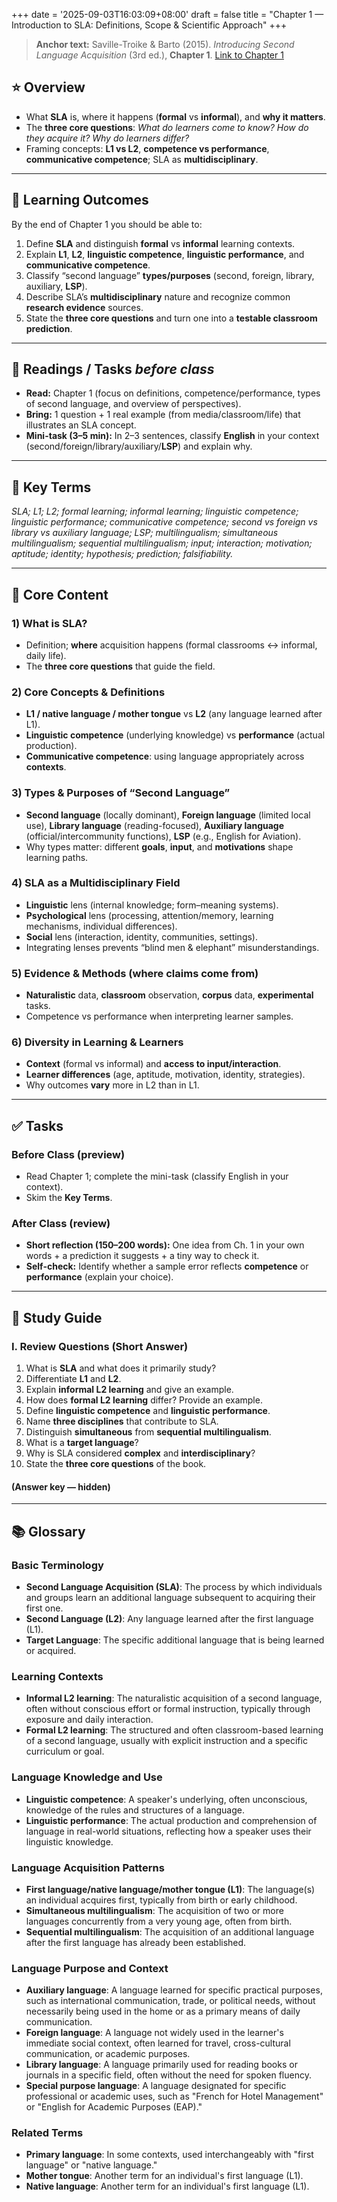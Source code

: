+++
date = '2025-09-03T16:03:09+08:00'
draft = false
title = "Chapter 1 — Introduction to SLA: Definitions, Scope & Scientific Approach"
+++


> **Anchor text:** Saville-Troike & Barto (2015). *Introducing Second Language Acquisition* (3rd ed.), **Chapter 1**. [Link to Chapter 1](/SLA4ug/pdfs/C1.pdf)

## ⭐ Overview
- What **SLA** is, where it happens (**formal** vs **informal**), and **why it matters**.  
- The **three core questions**: *What do learners come to know? How do they acquire it? Why do learners differ?*  
- Framing concepts: **L1 vs L2**, **competence vs performance**, **communicative competence**; SLA as **multidisciplinary**.

---

## 🎯 Learning Outcomes
By the end of Chapter 1 you should be able to:
1. Define **SLA** and distinguish **formal** vs **informal** learning contexts.  
2. Explain **L1**, **L2**, **linguistic competence**, **linguistic performance**, and **communicative competence**.  
3. Classify “second language” **types/purposes** (second, foreign, library, auxiliary, **LSP**).  
4. Describe SLA’s **multidisciplinary** nature and recognize common **research evidence** sources.  
5. State the **three core questions** and turn one into a **testable classroom prediction**.

---

## 📖 Readings / Tasks *before class*
- **Read:** Chapter 1 (focus on definitions, competence/performance, types of second language, and overview of perspectives).  
- **Bring:** 1 question + 1 real example (from media/classroom/life) that illustrates an SLA concept.  
- **Mini-task (3–5 min):** In 2–3 sentences, classify **English** in your context (second/foreign/library/auxiliary/**LSP**) and explain why.

---

## 🧠 Key Terms
*SLA; L1; L2; formal learning; informal learning; linguistic competence; linguistic performance; communicative competence; second vs foreign vs library vs auxiliary language; LSP; multilingualism; simultaneous multilingualism; sequential multilingualism; input; interaction; motivation; aptitude; identity; hypothesis; prediction; falsifiability.*

---

## 🧩 Core Content
### 1) What is SLA?
- Definition; **where** acquisition happens (formal classrooms ↔ informal, daily life).  
- The **three core questions** that guide the field.

### 2) Core Concepts & Definitions
- **L1 / native language / mother tongue** vs **L2** (any language learned after L1).  
- **Linguistic competence** (underlying knowledge) vs **performance** (actual production).  
- **Communicative competence**: using language appropriately across **contexts**.

### 3) Types & Purposes of “Second Language”
- **Second language** (locally dominant), **Foreign language** (limited local use), **Library language** (reading-focused), **Auxiliary language** (official/intercommunity functions), **LSP** (e.g., English for Aviation).  
- Why types matter: different **goals**, **input**, and **motivations** shape learning paths.

### 4) SLA as a Multidisciplinary Field
- **Linguistic** lens (internal knowledge; form–meaning systems).  
- **Psychological** lens (processing, attention/memory, learning mechanisms, individual differences).  
- **Social** lens (interaction, identity, communities, settings).  
- Integrating lenses prevents “blind men & elephant” misunderstandings.

### 5) Evidence & Methods (where claims come from)
- **Naturalistic** data, **classroom** observation, **corpus** data, **experimental** tasks.  
- Competence vs performance when interpreting learner samples.

### 6) Diversity in Learning & Learners
- **Context** (formal vs informal) and **access to input/interaction**.  
- **Learner differences** (age, aptitude, motivation, identity, strategies).  
- Why outcomes **vary** more in L2 than in L1.

---

## ✅ Tasks

### Before Class (preview)
- Read Chapter 1; complete the mini-task (classify English in your context).  
- Skim the **Key Terms**.

### After Class (review)
- **Short reflection (150–200 words):** One idea from Ch. 1 in your own words + a prediction it suggests + a tiny way to check it.  
- **Self-check:** Identify whether a sample error reflects **competence** or **performance** (explain your choice).

---

## 📘 Study Guide

### I. Review Questions (Short Answer)
1) What is **SLA** and what does it primarily study?  
2) Differentiate **L1** and **L2**.  
3) Explain **informal L2 learning** and give an example.  
4) How does **formal L2 learning** differ? Provide an example.  
5) Define **linguistic competence** and **linguistic performance**.  
6) Name **three disciplines** that contribute to SLA.  
7) Distinguish **simultaneous** from **sequential multilingualism**.  
8) What is a **target language**?  
9) Why is SLA considered **complex** and **interdisciplinary**?  
10) State the **three core questions** of the book.

#### (Answer key — hidden)
<!--
1) SLA = learning an additional language after the first; studies how languages are added.  
2) L1 = first/native language(s) acquired early; L2 = any language learned after L1.  
3) Naturalistic acquisition via exposure/use (e.g., a child picking up English after moving).  
4) Structured, classroom-based instruction with explicit goals (e.g., an undergraduate course in Arabic).  
5) Competence = underlying knowledge; Performance = actual use/production (may show hesitations/errors).  
6) Psycholinguistics, sociolinguistics, social psychology (also linguistics, education).  
7) Simultaneous = multiple languages from very early childhood; Sequential = L2 learned after L1 established.  
8) The specific additional language being learned.  
9) Because it integrates multiple perspectives and methods to explain varied outcomes.  
10) What is learned? How is it learned? Why do learners differ?
-->

---

## 📚 Glossary 
### Basic Terminology
- **Second Language Acquisition (SLA)**: The process by which individuals and groups learn an additional language subsequent to acquiring their first one.
- **Second Language (L2)**: Any language learned after the first language (L1).
- **Target Language**: The specific additional language that is being learned or acquired.
### Learning Contexts
- **Informal L2 learning**: The naturalistic acquisition of a second language, often without conscious effort or formal instruction, typically through exposure and daily interaction.
- **Formal L2 learning**: The structured and often classroom-based learning of a second language, usually with explicit instruction and a specific curriculum or goal.
### Language Knowledge and Use
- **Linguistic competence**: A speaker's underlying, often unconscious, knowledge of the rules and structures of a language.
- **Linguistic performance**: The actual production and comprehension of language in real-world situations, reflecting how a speaker uses their linguistic knowledge.
### Language Acquisition Patterns
- **First language/native language/mother tongue (L1)**: The language(s) an individual acquires first, typically from birth or early childhood.
- **Simultaneous multilingualism**: The acquisition of two or more languages concurrently from a very young age, often from birth.
- **Sequential multilingualism**: The acquisition of an additional language after the first language has already been established.
### Language Purpose and Context
- **Auxiliary language**: A language learned for specific practical purposes, such as international communication, trade, or political needs, without necessarily being used in the home or as a primary means of daily communication.
- **Foreign language**: A language not widely used in the learner's immediate social context, often learned for travel, cross-cultural communication, or academic purposes.
- **Library language**: A language primarily used for reading books or journals in a specific field, often without the need for spoken fluency.
- **Special purpose language**: A language designated for specific professional or academic uses, such as "French for Hotel Management" or "English for Academic Purposes (EAP)."
### Related Terms
- **Primary language**: In some contexts, used interchangeably with "first language" or "native language."
- **Mother tongue**: Another term for an individual's first language (L1).
- **Native language**: Another term for an individual's first language (L1).







<!--
> **Anchor text:** Saville-Troike, M., & Barto, K. (2015). *Introducing Second Language Acquisition* (3rd ed.), **Chapter 1**.  


### ⭐ Overview
- What **Second Language Acquisition (SLA)** is and where it happens (formal classrooms ↔ informal, daily life).  
- The **three core questions** in SLA: *What do learners come to know? How do they acquire it? Why do learners differ?*  
- Key distinctions: **L1 vs L2**, **formal vs informal learning**, **competence vs performance**, **communicative competence**.  
- SLA as a **multidisciplinary** field (psycholinguistics, sociolinguistics, social psychology, applied linguistics) and why integrating perspectives matters.

---

### 🎯 Learning goals
By the end of Week 1 you should be able to:
1. Define **SLA** and contrast **formal** vs **informal** L2 learning.  
2. Explain **L1**, **L2**, **linguistic competence**, **linguistic performance**, and **communicative competence**.  
3. Classify “second languages” by **purpose/setting** (second/foreign/library/auxiliary/LSP).  
4. Distinguish **simultaneous** vs **sequential** multilingualism and state which is the usual focus of SLA.  
5. Describe SLA’s **multidisciplinary** nature and why different perspectives sometimes **appear to conflict**.  
6. Identify key **learner differences** (age, identity, aptitude, motivation, strategies, etc.) and **contexts** that influence success.

---

### 📖 Reading (do before class)
- **Required:** Saville-Troike & Barto (2015), **Chapter 1**.  
- **Skim:** Briefing Document sections I–V + Study Guide (this page).

**Guiding questions**
- Which parts of “knowing a language” belong to **competence** and which to **performance**?  
- In your context, which **type of second language** best describes English (second, foreign, library, auxiliary, LSP), and why?

---

### 🧠 Key terms
*SLA; L1; L2; formal learning; informal learning; linguistic competence; linguistic performance; communicative competence; second vs foreign vs library vs auxiliary language; LSP; multilingualism; simultaneous multilingualism; sequential multilingualism; target language; input; interaction; learner differences; motivation; aptitude; identity; social/economic factors; interdisciplinary; hypothesis; prediction; falsifiability.*

---

### 🧩 Core content

#### 1) What is SLA?
- **Definition:** Acquisition of additional languages after the first (L1), in both **formal** (classroom) and **informal** (naturalistic) environments.  
- **Three core questions:**  
  1) *What does the learner come to know?*  
  2) *How is this knowledge acquired?*  
  3) *Why are some learners more successful than others?*

#### 2) Core concepts & definitions
- **L1 / native language / mother tongue:** typically acquired early, without conscious effort.  
- **L2:** any language learned after L1; often involves more conscious effort.  
- **Formal** vs **informal** L2 learning: structured classroom instruction vs naturalistic exposure and use.  
- **Linguistic competence** (underlying knowledge) vs **performance** (actual production).  
- **Communicative competence:** effective use across social contexts.

#### 3) Types of “second languages”
- **Second language** (locally dominant), **Foreign language** (limited local use), **Library language** (reading-focused),  
  **Auxiliary language** (official/intercommunity functions), **LSP** (occupationally targeted, e.g., “English for Aviation”).  
- **Why it matters:** goals, input, and motivation differ across types, shaping learning paths.

#### 4) Key characteristics of acquisition
- **Multilingualism:** adding languages.  
- **Simultaneous multilingualism:** multiple L1s from early childhood.  
- **Sequential multilingualism:** L2 after L1 is established—**central focus of SLA**.

#### 5) SLA is multidisciplinary
- **Psycholinguistics / sociolinguistics:** representation, processing, and social use.  
- **Social psychology:** identity, social motivation, interactional & macro contexts.  
- **Applied linguistics:** synthesis across disciplines—the “blind men and the elephant” reminder to integrate perspectives.

#### 6) Diversity in learning & learners
- **Context** (formal vs informal) shapes opportunities and strategies.  
- **Learner characteristics:** gender/age, social class, ethnic identity, intelligence, **aptitude**, **motivation**, personality, strategies.  
- **Social/economic factors** affect opportunities and goals; explains part of why learners differ.

---

### ✅ Tasks

#### Before class (preview)
- Read Chapter 1 and skim the Study Guide below.  
- In 2–3 sentences, **classify English** in your context (second/foreign/library/auxiliary/LSP) with a reason.  
- Note one **learner difference** you think matters most in China’s EFL settings—and why.

#### During class (activities)
- **Concept sort:** Match each definition to its term (competence, performance, communicative competence…).  
- **Context mapping:** In groups, map examples of **formal** vs **informal** learning from your experience.  
- **Quick debate:** “Aptitude vs motivation—if you could improve only one for your class, which and why?”

### Practice (micro-lab)
Pick a small **prediction** about context or learner characteristics, then plan a simple check.  
- **Example prediction:** Students with more **informal L2 exposure** report greater willingness to speak in class.  
- **Micro-check:** 5-item anonymous poll + short speaking task; compare self-reports and participation counts.  
- **What would falsify it?** No association or the reverse pattern.



## 📘 Study Guide

### I. Review Questions (Short Answer)
1) What is **SLA** and what does it primarily study?  
2) Differentiate **L1** and **L2** as described in the text.  
3) Explain **informal L2 learning** and give an example.  
4) How does **formal L2 learning** differ from informal L2 learning? Provide an example.  
5) Define **linguistic competence** and **linguistic performance**.  
6) List **three academic disciplines** that contribute to SLA.  
7) What is the main distinction between **simultaneous** and **sequential multilingualism**?  
8) According to the text, what is a **target language**?  
9) Why is SLA considered **complex** with different researcher perspectives?  
10) What are the **three basic questions** this book aims to address?

#### (Answer key — hidden)
<!--
1) SLA = the process of learning an additional language after the first; it primarily studies the phenomenon of adding languages.  
2) L1 = first/native language(s) acquired early; L2 = any language learned after L1.  
3) Informal learning = naturalistic acquisition through exposure/use without structured instruction (e.g., a child picking up English after moving).  
4) Formal learning = structured, classroom-based instruction with explicit goals (e.g., an undergraduate course in Arabic).  
5) Competence = underlying knowledge of language; Performance = actual production/comprehension in real situations.  
6) Psycholinguistics, sociolinguistics, social psychology (also linguistics, education).  
7) Simultaneous = multiple languages acquired from early childhood; Sequential = additional language learned after L1 is established.  
8) Target language = the specific additional language being learned.  
9) SLA is interdisciplinary; different theories and methods yield multiple, sometimes conflicting, perspectives.  
10) What is learned? How is it learned? Why do learners differ in success?
-->

<!--
### II. Essay Questions
- **E1.** Interplay of **informal** and **formal** environments: How do they contribute differently to acquisition? Can one be inherently more effective?  
- **E2.** Significance of **competence vs performance**: How might discrepancies appear in learners, and what are the teaching implications?  
- **E3.** SLA as “**adding languages**”: Explore societal and personal motivations for acquiring another language.  
- **E4.** Compare **L1** vs **L2** acquisition: What challenges/advantages arise from having an established L1?  
- **E5.** **Multidisciplinary** SLA: How do psycholinguistics, sociolinguistics, and social psychology provide unique insights, and what are the benefits of integrating them?

---

### III. Glossary of Key Terms
- **Second Language Acquisition (SLA):** Process of learning an additional language after the first.  
- **Second Language (L2):** Any language learned after the first language (L1).  
- **Informal L2 learning:** Naturalistic acquisition via exposure and daily interaction.  
- **Formal L2 learning:** Structured, often classroom-based, with explicit instruction and goals.  
- **Linguistic competence:** Underlying knowledge of rules/structures.  
- **Linguistic performance:** Actual production/comprehension in real situations.  
- **First language / native language / mother tongue (L1):** Language(s) acquired first, typically from birth.  
- **Simultaneous multilingualism:** Two or more languages acquired from very early childhood.  
- **Sequential multilingualism:** Additional language learned after L1 is established.  
- **Target language:** The specific additional language being learned.  
- **Auxiliary language:** Learned for practical/official purposes (e.g., trade, administration).  
- **Foreign language:** Not widely used in the immediate social context; often for travel/academics.  
- **Library language:** Used primarily for reading literature in a field.  
- **Second language (broad use):** Any non-native language learned (including 3rd/4th, etc.).  
- **Primary language:** Often used interchangeably with L1.  
- **Special purpose language (LSP):** For specific professional/academic uses (e.g., EAP, English for Aviation).

---

### 📎 Slides / Materials
- Week 1 slides (posted on the course site).  
- One-page **Definitions & Types** handout (PDF).

---

### 🧭 Preview of Week 2
**Foundations I — L1–L2 connections & transfer:** how prior language knowledge shapes the L2 learning task; sensitive period ideas; concrete predictions for Chinese↔English learning.


-->